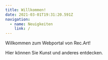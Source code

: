 ```yaml
---
title: Willkommen!
date: 2021-03-01T19:31:20.591Z
navigation:
  - name: Neuigkeiten 
    link: /
---
```

Willkommen zum Webportal von Rec.Art!

Hier können Sie Kunst und anderes entdecken.